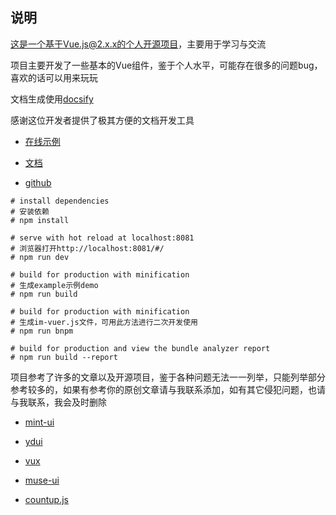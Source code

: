 ## 说明

这是一个基于Vue.js@2.x.x的个人开源项目，主要用于学习与交流

项目主要开发了一些基本的Vue组件，鉴于个人水平，可能存在很多的问题bug，喜欢的话可以用来玩玩

文档生成使用[docsify](https://github.com/QingWei-Li/docsify/)

感谢这位开发者提供了极其方便的文档开发工具

- [在线示例](https://is-liyiwei.github.io/is-liyiwei.github.im-vuer.io/#/)

- [文档](https://is-liyiwei.github.io/im-vuer/#/)

- [github](https://github.com/is-liyiwei/im-vuer)

```
# install dependencies
# 安装依赖
# npm install

# serve with hot reload at localhost:8081
# 浏览器打开http://localhost:8081/#/
# npm run dev

# build for production with minification
# 生成example示例demo
# npm run build

# build for production with minification
# 生成im-vuer.js文件，可用此方法进行二次开发使用
# npm run bnpm

# build for production and view the bundle analyzer report
# npm run build --report
```

项目参考了许多的文章以及开源项目，鉴于各种问题无法一一列举，只能列举部分参考较多的，如果有参考你的原创文章请与我联系添加，如有其它侵犯问题，也请与我联系，我会及时删除

- [mint-ui](https://github.com/ElemeFE/mint-ui)

- [ydui](https://github.com/ydcss/vue-ydui)

- [vux](https://github.com/airyland/vux)

- [muse-ui](https://github.com/museui/muse-ui)

- [countup.js](https://github.com/inorganik/CountUp.js)
